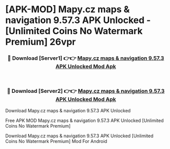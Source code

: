# [APK-MOD] Mapy.cz  maps & navigation 9.57.3 APK Unlocked - [Unlimited Coins No Watermark Premium] 26vpr



<div align="center">
<h3>🔴 Download [Server1] 👉👉 <a href="https://momento.my/?title=Mapy.cz__maps_&_navigation_9.57.3_APK_Unlocked">Mapy.cz  maps & navigation 9.57.3 APK Unlocked Mod Apk</a></h3><br>

<h3>🔴 Download [Server2] 👉👉 <a href="https://momento.my/?title=Mapy.cz__maps_&_navigation_9.57.3_APK_Unlocked">Mapy.cz  maps & navigation 9.57.3 APK Unlocked Mod Apk</a></h3>
</div>



Download Mapy.cz  maps & navigation 9.57.3 APK Unlocked 

Free APK MOD Mapy.cz  maps & navigation 9.57.3 APK Unlocked [Unlimited Coins No Watermark Premium]

Download Mapy.cz  maps & navigation 9.57.3 APK Unlocked [Unlimited Coins No Watermark Premium] Mod For Android
